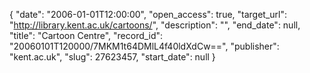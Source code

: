 {
  "date": "2006-01-01T12:00:00", 
  "open_access": true, 
  "target_url": "http://library.kent.ac.uk/cartoons/", 
  "description": "", 
  "end_date": null, 
  "title": "Cartoon Centre", 
  "record_id": "20060101T120000/7MKM1t64DMlL4f40ldXdCw==", 
  "publisher": "kent.ac.uk", 
  "slug": 27623457, 
  "start_date": null
}

